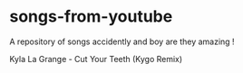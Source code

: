 # songs-from-youtube
A repository of songs accidently and boy are they amazing !

Kyla La Grange - Cut Your Teeth (Kygo Remix)
